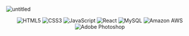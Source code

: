 ![untitled](https://user-images.githubusercontent.com/66230413/123554350-97625b00-d790-11eb-9fd4-0dec03fc8f68.png)
<p align="center">
  <img alt="HTML5" src ="https://img.shields.io/badge/HTML5-E34F26.svg?&style=for-the-badge&logo=HTML5&logoColor=white"/>
  <img alt="CSS3" src ="https://img.shields.io/badge/CSS3-1572B6.svg?&style=for-the-badge&logo=CSS3&logoColor=white"/>
  <img alt="JavaScript" src ="https://img.shields.io/badge/JavaScript-F7DF1E.svg?&style=for-the-badge&logo=JavaScript&logoColor=black"/>
  <img alt="React" src ="https://img.shields.io/badge/React-4479A1.svg?&style=for-the-badge&logo=React&logoColor=white"/>
  <img alt="MySQL" src ="https://img.shields.io/badge/MySQL-4479A1.svg?&style=for-the-badge&logo=MySQL&logoColor=white"/>
  <img alt="Amazon AWS" src ="https://img.shields.io/badge/AmazonAWS-232F3E.svg?&style=for-the-badge&logo=AmazonAWS&logoColor=white"/>
  <img alt="Adobe Photoshop" src ="https://img.shields.io/badge/AdobePhotoshop-31A8FF.svg?&style=for-the-badge&logo=AdobePhotoshop&logoColor=white"/>
</p>
